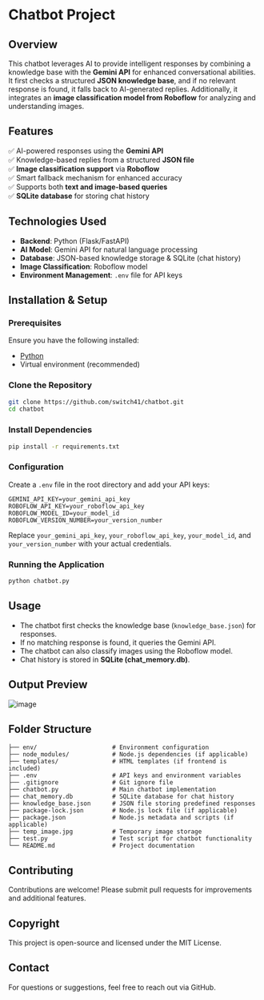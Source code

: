 # Chatbot Project

## Overview

This chatbot leverages AI to provide intelligent responses by combining a knowledge base with the **Gemini API** for enhanced conversational abilities. It first checks a structured **JSON knowledge base**, and if no relevant response is found, it falls back to AI-generated replies. Additionally, it integrates an **image classification model from Roboflow** for analyzing and understanding images.

## Features

✅ AI-powered responses using the **Gemini API**\
✅ Knowledge-based replies from a structured **JSON file**\
✅ **Image classification support** via **Roboflow**\
✅ Smart fallback mechanism for enhanced accuracy\
✅ Supports both **text and image-based queries**\
✅ **SQLite database** for storing chat history

## Technologies Used

- **Backend**: Python (Flask/FastAPI)
- **AI Model**: Gemini API for natural language processing
- **Database**: JSON-based knowledge storage & SQLite (chat history)
- **Image Classification**: Roboflow model
- **Environment Management**: `.env` file for API keys

## Installation & Setup

### Prerequisites

Ensure you have the following installed:

- [Python](https://www.python.org/)
- Virtual environment (recommended)

### Clone the Repository

```bash
git clone https://github.com/switch41/chatbot.git
cd chatbot
```

### Install Dependencies

```bash
pip install -r requirements.txt
```

### Configuration

Create a `.env` file in the root directory and add your API keys:

```
GEMINI_API_KEY=your_gemini_api_key
ROBOFLOW_API_KEY=your_roboflow_api_key
ROBOFLOW_MODEL_ID=your_model_id
ROBOFLOW_VERSION_NUMBER=your_version_number
```

Replace `your_gemini_api_key`, `your_roboflow_api_key`, `your_model_id`, and `your_version_number` with your actual credentials.

### Running the Application

```bash
python chatbot.py
```

## Usage

- The chatbot first checks the knowledge base (`knowledge_base.json`) for responses.
- If no matching response is found, it queries the Gemini API.
- The chatbot can also classify images using the Roboflow model.
- Chat history is stored in **SQLite (chat\_memory.db)**.

## Output Preview
![image](https://github.com/user-attachments/assets/7b40def6-32af-4779-b6cb-83842b11a8e3)


## Folder Structure

```
├── env/                     # Environment configuration
├── node_modules/            # Node.js dependencies (if applicable)
├── templates/               # HTML templates (if frontend is included)
├── .env                     # API keys and environment variables
├── .gitignore               # Git ignore file
├── chatbot.py               # Main chatbot implementation
├── chat_memory.db           # SQLite database for chat history
├── knowledge_base.json      # JSON file storing predefined responses
├── package-lock.json        # Node.js lock file (if applicable)
├── package.json             # Node.js metadata and scripts (if applicable)
├── temp_image.jpg           # Temporary image storage
├── test.py                  # Test script for chatbot functionality
└── README.md                # Project documentation
```

## Contributing

Contributions are welcome! Please submit pull requests for improvements and additional features.

## Copyright

This project is open-source and licensed under the MIT License.

## Contact

For questions or suggestions, feel free to reach out via GitHub.

